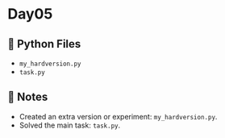 # Day05

## 📄 Python Files
- `my_hardversion.py`
- `task.py`

## 📝 Notes
- Created an extra version or experiment: `my_hardversion.py`.
- Solved the main task: `task.py`.